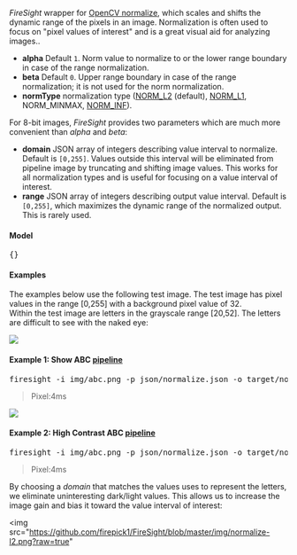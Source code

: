 _FireSight_ wrapper for [OpenCV normalize](http://docs.opencv.org/modules/core/doc/operations_on_arrays.html#normalize), 
which scales and shifts the dynamic range of the pixels in an image. Normalization is often used
to focus on "pixel values of interest" and is a great visual aid for analyzing images..

* **alpha** Default `1`. Norm value to normalize to or the lower range boundary in case of the range normalization.
* **beta** Default `0`. Upper range boundary in case of the range normalization; it is not used for the norm normalization.
* **normType** normalization type ([NORM_L2](http://mathworld.wolfram.com/L2-Norm.html) (default), [NORM_L1](http://mathworld.wolfram.com/L1-Norm.html), NORM_MINMAX, [NORM_INF](http://mathworld.wolfram.com/L-Infinity-Norm.html)).

For 8-bit images, _FireSight_ provides two parameters which are much more convenient than _alpha_ and _beta_:

* **domain** JSON array of integers describing value interval to normalize. Default is `[0,255]`. Values outside this interval will be eliminated from pipeline image by truncating and shifting image values. This works for all normalization types and is useful for focusing on a value interval of interest.
* **range** JSON array of integers describing output value interval. Default is `[0,255]`, which maximizes the dynamic range of the normalized output. This is rarely used.

#### Model
<pre>{}</pre>

#### Examples
The examples below use the following test image. 
The test image has pixel values in the range [0,255] with a background pixel value of 32.  
Within the test image are letters in the grayscale range [20,52].
The letters are difficult to see with the naked eye:

<img src="https://github.com/firepick1/FireSight/blob/master/img/abc.png?raw=true">

#### Example 1: Show ABC [pipeline](https://github.com/firepick1/FireSight/blob/master/json/normalize.json)
<pre>firesight -i img/abc.png -p json/normalize.json -o target/normalize.png</pre>
> Pixel:4ms

<img src="https://github.com/firepick1/FireSight/blob/master/img/normalize.png?raw=true">

#### Example 2: High Contrast ABC [pipeline](https://github.com/firepick1/FireSight/blob/master/json/normalize.json)
<pre>firesight -i img/abc.png -p json/normalize.json -o target/normalize.png -Ddomain=[20,52]</pre>
> Pixel:4ms

By choosing a _domain_ that matches the values uses to represent the letters, we eliminate uninteresting dark/light values.
This allows us to increase the image gain and bias it toward the value interval of interest:

<img src="https://github.com/firepick1/FireSight/blob/master/img/normalize-l2.png?raw=true"


